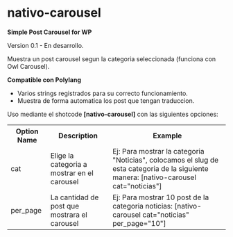 # nativo-carousel
<b>Simple Post Carousel for WP</b>

Version 0.1 - En desarrollo.

Muestra un post carousel segun la categoria seleccionada (funciona con Owl Carousel).

<b>Compatible con Polylang</b>
 - Varios strings registrados para su correcto funcionamiento.
 - Muestra de forma automatica los post que tengan traduccion.
 
Uso mediante el shotcode <b>[nativo-carousel]</b> con las siguientes opciones:

<table>
	<tr>
		<th>Option Name</th>
		<th>Description</th>
		<th>Example</th>
	</tr>
	<tr>
		<td>cat</td>
		<td>Elige la categoria a mostrar en el carousel</td>
		<td>Ej: Para mostrar la categoria "Noticias", colocamos el slug de esta categoria de la siguiente manera:  [nativo-carousel cat="noticias"]</td>
	</tr>
	<tr>
		<td>per_page</td>
		<td>La cantidad de post que mostrara el carousel</td>
		<td>Ej: Para mostrar 10 post de la categoria noticias: [nativo-carousel cat="noticias" per_page="10"]</td>
	</tr>
</table>

